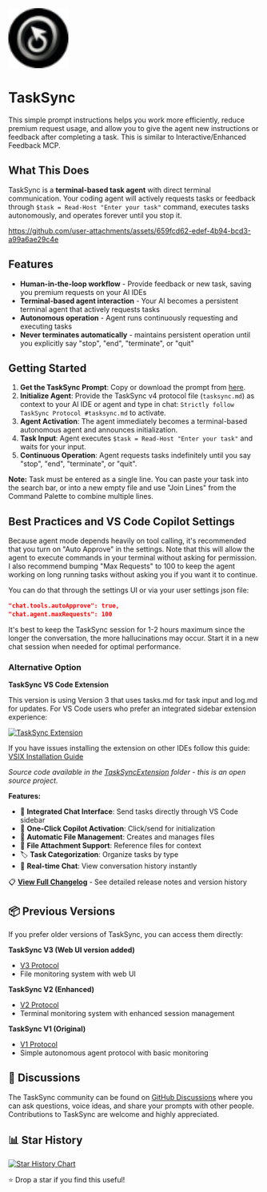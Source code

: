 <div align="left">
  <img src="https://github.com/4regab/TaskSync/blob/main/TaskSyncExtension/icon.png" alt="TaskSync Logo" width="120" height="120">
  <h1>TaskSync</h1>
</div>

This simple prompt instructions helps you  work more efficiently, reduce premium request usage, and allow you to give the agent new instructions or feedback after completing a task. This is similar to Interactive/Enhanced Feedback MCP. 

## What This Does

TaskSync is a **terminal-based task agent** with direct terminal communication. Your coding agent will actively requests tasks or feedback through `$task = Read-Host "Enter your task"` command, executes tasks autonomously, and operates forever until you stop it.

https://github.com/user-attachments/assets/659fcd62-edef-4b94-bcd3-a99a6ae29c4e

## Features
- **Human-in-the-loop workflow** - Provide feedback or new task, saving you premium requests on your AI IDEs
- **Terminal-based agent interaction** - Your AI becomes a persistent terminal agent that actively requests tasks
- **Autonomous operation** - Agent runs continuously requesting and executing tasks 
- **Never terminates automatically** - maintains persistent operation until you explicitly say "stop", "end", "terminate", or "quit"


## Getting Started
1. **Get the TaskSync Prompt**: Copy or download the prompt from [here](https://github.com/4regab/TaskSync/blob/main/Prompt/tasksync.md).
2. **Initialize Agent**: Provide the TaskSync v4 protocol file (`tasksync.md`) as context to your AI IDE or agent and type in chat: `Strictly follow TaskSync Protocol #tasksync.md` to activate.
4. **Agent Activation**: The agent immediately becomes a terminal-based autonomous agent and announces initialization.
5. **Task Input**: Agent executes `$task = Read-Host "Enter your task"` and waits for your input.
6. **Continuous Operation**: Agent requests tasks indefinitely until you say "stop", "end", "terminate", or "quit".

**Note:** Task must be entered as a single line. You can paste your task into the search bar, or into a new empty file and use "Join Lines" from the Command Palette to combine multiple lines.

## Best Practices and VS Code Copilot Settings

Because agent mode depends heavily on tool calling, it's recommended that you turn on "Auto Approve" in the settings. Note that this will allow the agent to execute commands in your terminal without asking for permission. I also recommend bumping "Max Requests" to 100 to keep the agent working on long running tasks without asking you if you want it to continue.

You can do that through the settings UI or via your user settings json file:

```json
"chat.tools.autoApprove": true,
"chat.agent.maxRequests": 100
```

It's best to keep the TaskSync session for 1-2 hours maximum since the longer the conversation, the more hallucinations may occur. Start it in a new chat session when needed for optimal performance.


### Alternative Option

<summary><strong>TaskSync VS Code Extension</strong></summary>

This version is using Version 3 that uses tasks.md for task input and log.md for updates.
For VS Code users who prefer an integrated sidebar extension experience:

[![TaskSync Extension](https://img.shields.io/badge/VS_Code-Install_TaskSync-0098FF?style=flat-square&logo=visualstudiocode&logoColor=white)](https://marketplace.visualstudio.com/items?itemName=4regab.tasksync-chat)

If you have issues installing the extension on other IDEs follow this guide: [VSIX Installation Guide](https://docs.trae.ai/ide/manage-extensions)

_Source code available in the [TaskSyncExtension](https://github.com/4regab/TaskSync/tree/main/TaskSyncExtension) folder - this is an open source project._

**Features:**
- 🎯 **Integrated Chat Interface**: Send tasks directly through VS Code sidebar
- 🤖 **One-Click Copilot Activation**: Click/send for initialization
- 📁 **Automatic File Management**: Creates and manages files
- 📎 **File Attachment Support**: Reference files for context
- 🏷️ **Task Categorization**: Organize tasks by type
- 💬 **Real-time Chat**: View conversation history instantly


📋 **[View Full Changelog](CHANGELOG.md)** - See detailed release notes and version history

## 📦 Previous Versions

If you prefer older versions of TaskSync, you can access them directly:


**TaskSync V3 (Web UI version added)**
- [V3 Protocol](https://github.com/4regab/TaskSync/blob/1c3e0ab73517cb856607077b47ed77de0d05fb22/)
- File monitoring system with web UI

**TaskSync V2 (Enhanced)**
- [V2 Protocol](https://github.com/4regab/TaskSync/blob/c6a9561b747eefaf6bfcf7a8a0a12dc07d549691/.global/tasksync.md)
- Terminal monitoring system with enhanced session management

**TaskSync V1 (Original)**
- [V1 Protocol](https://github.com/4regab/TaskSync/blob/ac778f1c417f1239e38c15ca195862094a37bf76/.global/tasksync.md)
- Simple autonomous agent protocol with basic monitoring

## 🤝 Discussions

The TaskSync community can be found on [GitHub Discussions](https://github.com/4regab/TaskSync/discussions) where you can ask questions, voice ideas, and share your prompts with other people. Contributions to TaskSync are welcome and highly appreciated. 

## 📊 Star History

[![Star History Chart](https://api.star-history.com/svg?repos=4regab/TaskSync&type=Date)](https://www.star-history.com/#4regab/TaskSync&Date)

⭐ Drop a star if you find this useful!
